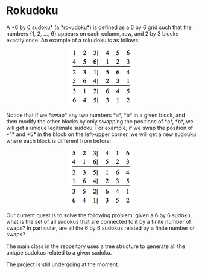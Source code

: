 # Rokudoku

<p>
A *6 by 6 sudoku* (a *rokudoku*) is defined as a 6 by 6 grid such that the numbers {1, 2, ..., 6} appears on each column, row, and 2 by 3 blocks exactly once. An example of a rokudoku is as follows:

<center>
<img src = doc/rokudoku2.png> 
</center>

<p>
Notice that if we *swap* any two numbers *a*, *b* in a given block, and then modify the other blocks by only swapping the positions of *a*, *b*, we will get a unique legitimate sudoku. For example, if we swap the position of *1* and *5* in the block on the left-upper corner, we will get a new sudouku where each block is different from before:

<center>
<img src = doc/rokudoku1.png> 
</center>
      
 <p>
 Our current quest is to solve the following problem: given a 6 by 6 sudoku, what is the set of all sudokus  that are connected to it by a finite number of swaps? In particular, are all the 6 by 6 sudokus related by a finite number of swaps?
 
 <p>
 The main class in the repository uses a tree structure to generate all the unique sudokus related to a given sudoku. 
 
 <p>
 The project is still undergoing at the moment.
